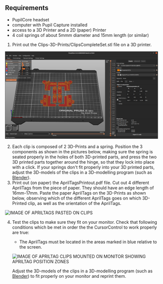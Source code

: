 ## Requirements
- PupilCore headset
- computer with Pupil Capture installed
- access to a 3D Printer and a 2D (paper) Printer
- 4 coil springs of about 5mmm diameter and 15mm length (or similar)
   
         
1. Print out the Clips-3D-Prints/ClipsCompleteSet.stl file on a 3D printer.

  ![IMAGE OF 3D PRINTED PARTS](Slicer.png)

2. Each clip is composed of 2 3D-Prints and a spring. Position the 3 components as shown in the pictures below, making sure the spring is seated properly in the holes of both 3D-printed parts, and press the two 3D printed parts together around the hinge, so that they lock into place with a click. If your springs don't fit properly into your 3D printed parts, adjust the 3D-models of the clips in a 3D-modelling program (such as [Blender](https://www.blender.org/)).
3. Print out (on paper) the AprilTagsPrintout.pdf file. Cut out 4 different AprilTags from the piece of paper. They should have an edge length of 16mm-17mm. Paste the paper AprilTags on the 3D-Prints as shown below, observing which of the different AprilTags goes on which 3D-Printed clip, as well as the orientation of the AprilTags.
  
  ![IMAGE OF APRILTAGS PASTED ON CLIPS]()

4. Test the clips to make sure they fit on your monitor. Check that following conditions which be met in order the the CursorControl to work properly are true:
   - The AprilTags must be located in the areas marked in blue relative to the screen.
   
   ![IMAGE OF APRILTAG CLIPS MOUNTED ON MONITOR SHOWING APRILTAG POSITION ZONES]()
   
   Adjust the 3D-models of the clips in a 3D-modelling program (such as [Blender](https://www.blender.org/)) to fit properly on your monitor and reprint them.
